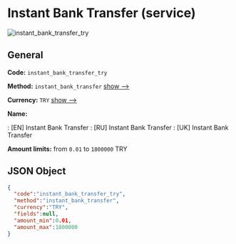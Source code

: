 
# Instant Bank Transfer (service) 
![instant_bank_transfer_try](https://static.openfintech.io/payout_methods/instant_bank_transfer_try/logo.svg?w=400&c=v0.59.26#w24)  

## General 
 
**Code:** `instant_bank_transfer_try` 
 
**Method:** `instant_bank_transfer` [show -->](/payout-methods/instant_bank_transfer/) 
 
**Currency:** `TRY` [show -->](/currencies/TRY/) 
 
**Name:** 
 
:	[EN] Instant Bank Transfer 
:	[RU] Instant Bank Transfer 
:	[UK] Instant Bank Transfer 
 
**Amount limits:** from `0.01` to `1800000` TRY 

## JSON Object 

```json
{
  "code":"instant_bank_transfer_try",
  "method":"instant_bank_transfer",
  "currency":"TRY",
  "fields":null,
  "amount_min":0.01,
  "amount_max":1800000
}
```  
